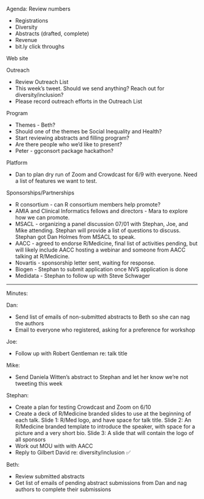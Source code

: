 Agenda:
Review numbers

* Registrations
* Diversity
* Abstracts (drafted, complete)
* Revenue
* bit.ly click throughs

Web site

Outreach

* Review Outreach List
* This week’s tweet. Should we send anything? Reach out for diversity/inclusion?
* Please record outreach efforts in the Outreach List

Program

* Themes - Beth?
* Should one of the themes be Social Inequality and Health?
* Start reviewing abstracts and filling program?
* Are there people who we’d like to present?
* Peter - ggconsort package hackathon?

Platform

* Dan to plan dry run of Zoom and Crowdcast for 6/9 with everyone. Need a list of features we want to test.

Sponsorships/Partnerships

* R consortium - can R consortium members help promote?
* AMIA and Clinical Informatics fellows and directors - Mara to explore how we can promote.
* MSACL - organizing a panel discussion 07/01 with Stephan, Joe, and Mike attending. Stephan will provide a list of questions to discuss. Stephan got Dan Holmes from MSACL to speak.
* AACC - agreed to endorse R/Medicine, final list of activities pending, but will likely include AACC hosting a webinar and someone from AACC talking at R/Medicine.
* Novartis - sponsorship letter sent, waiting for response.
* Biogen - Stephan to submit application once NVS application is done
* Medidata - Stephan to follow up with Steve Schwager

-------------------------------------------------------------------------
Minutes: 

Dan:

* Send list of emails of non-submitted abstracts to Beth so she can nag the authors
* Email to everyone who registered, asking for a preference for workshop

Joe: 

* Follow up with Robert Gentleman re: talk title

Mike:

* Send Daniela Witten’s abstract to Stephan and let her know we’re not tweeting this week

Stephan:

* Create a plan for testing Crowdcast and Zoom on 6/10
* Create a deck of R/Medicine branded slides to use at the beginning of each talk. Slide 1: R/Med logo, and have space for talk title. Slide 2: An R/Medicine branded template to introduce the speaker, with space for a picture and a very short bio. Slide 3: A slide that will contain the logo of all sponsors
* Work out MOU with with AACC
* Reply to Gilbert David re: diversity/inclusion :white_check_mark:

Beth:

* Review submitted abstracts
* Get list of emails of pending abstract submissions from Dan and nag authors to complete their submissions